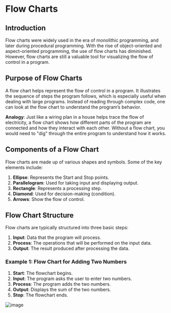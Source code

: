 # Flow Charts

## Introduction
Flow charts were widely used in the era of monolithic programming, and later during procedural programming. With the rise of object-oriented and aspect-oriented programming, the use of flow charts has diminished. However, flow charts are still a valuable tool for visualizing the flow of control in a program.

## Purpose of Flow Charts
A flow chart helps represent the flow of control in a program. It illustrates the sequence of steps the program follows, which is especially useful when dealing with large programs. Instead of reading through complex code, one can look at the flow chart to understand the program’s behavior.

**Analogy**: Just like a wiring plan in a house helps trace the flow of electricity, a flow chart shows how different parts of the program are connected and how they interact with each other. Without a flow chart, you would need to "dig" through the entire program to understand how it works.

## Components of a Flow Chart
Flow charts are made up of various shapes and symbols. Some of the key elements include:

1. **Ellipse**: Represents the Start and Stop points.
2. **Parallelogram**: Used for taking input and displaying output.
3. **Rectangle**: Represents a processing step.
4. **Diamond**: Used for decision-making (condition).
5. **Arrows**: Show the flow of control.

## Flow Chart Structure
Flow charts are typically structured into three basic steps:
1. **Input**: Data that the program will process.
2. **Process**: The operations that will be performed on the input data.
3. **Output**: The result produced after processing the data.

### Example 1: Flow Chart for Adding Two Numbers
1. **Start**: The flowchart begins.
2. **Input**: The program asks the user to enter two numbers.
3. **Process**: The program adds the two numbers.
4. **Output**: Displays the sum of the two numbers.
5. **Stop**: The flowchart ends.

![image](https://github.com/user-attachments/assets/9e9919e1-7f5e-476c-9104-e0e37e7b6c3f)
